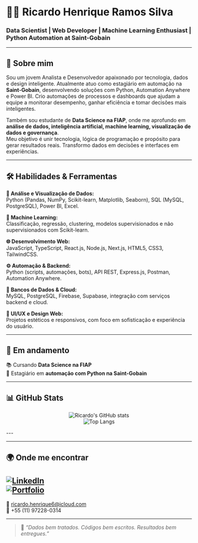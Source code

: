 # 👨‍💻 Ricardo Henrique Ramos Silva

### Data Scientist | Web Developer | Machine Learning Enthusiast | Python Automation at Saint-Gobain

---

## 🧠 Sobre mim

Sou um jovem Analista e Desenvolvedor apaixonado por tecnologia, dados e design inteligente. Atualmente atuo como estagiário em automação na **Saint-Gobain**, desenvolvendo soluções com Python, Automation Anywhere e Power BI. Crio automações de processos e dashboards que ajudam a equipe a monitorar desempenho, ganhar eficiência e tomar decisões mais inteligentes.

Também sou estudante de **Data Science na FIAP**, onde me aprofundo em **análise de dados, inteligência artificial, machine learning, visualização de dados e governança**.  
Meu objetivo é unir tecnologia, lógica de programação e propósito para gerar resultados reais.
Transformo dados em decisões e interfaces em experiências.

---

## 🛠️ Habilidades & Ferramentas

**🔎 Análise e Visualização de Dados:**  
Python (Pandas, NumPy, Scikit-learn, Matplotlib, Seaborn), SQL (MySQL, PostgreSQL), Power BI, Excel.

**🤖 Machine Learning:**  
Classificação, regressão, clustering, modelos supervisionados e não supervisionados com Scikit-learn.

**🌐 Desenvolvimento Web:**  
JavaScript, TypeScript, React.js, Node.js, Next.js, HTML5, CSS3, TailwindCSS.

**⚙️ Automação & Backend:**  
Python (scripts, automações, bots), API REST, Express.js, Postman, Automation Anywhere.

**📁 Bancos de Dados & Cloud:**  
MySQL, PostgreSQL, Firebase, Supabase, integração com serviços backend e cloud.

**🎨 UI/UX e Design Web:**  
Projetos estéticos e responsivos, com foco em sofisticação e experiência do usuário.

---

## 🚀 Em andamento

📚 Cursando **Data Science na FIAP**  
🏢 Estagiário em **automação com Python na Saint-Gobain**    

---

## 📊 GitHub Stats


<div align="center">

![Ricardo's GitHub stats](https://github-readme-stats.vercel.app/api?username=ricardohenrique1609&show_icons=true&theme=dracula&count_private=true)
<br>
![Top Langs](https://github-readme-stats.vercel.app/api/top-langs/?username=ricardohenrique1609&layout=compact&theme=dracula)

</div>
---

---

## 🌍 Onde me encontrar

[![LinkedIn](https://img.shields.io/badge/LinkedIn-blue?style=for-the-badge&logo=linkedin&logoColor=white)](https://linkedin.com/in/ricardo-henrique-28939b275)  
[![Portfolio](https://img.shields.io/badge/Portfólio-000?style=for-the-badge&logo=firefox&logoColor=white)](https://curriculoricardo.netlify.app)
---
📧 ricardo.henrique6@icloud.com  
📱 +55 (11) 97228-0314

---

> 🧭 *“Dados bem tratados. Códigos bem escritos. Resultados bem entregues.”*  


